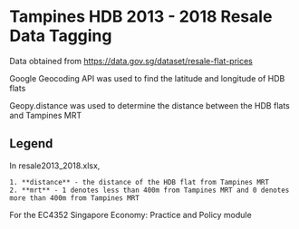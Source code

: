 # Tampines HDB 2013 - 2018 Resale Data Tagging

Data obtained from https://data.gov.sg/dataset/resale-flat-prices

Google Geocoding API was used to find the latitude and longitude of HDB flats

Geopy.distance was used to determine the distance between the HDB flats and Tampines MRT

## Legend
In resale2013_2018.xlsx, 
    
    1. **distance** - the distance of the HDB flat from Tampines MRT
    2. **mrt** - 1 denotes less than 400m from Tampines MRT and 0 denotes more than 400m from Tampines MRT

For the EC4352 Singapore Economy: Practice and Policy module